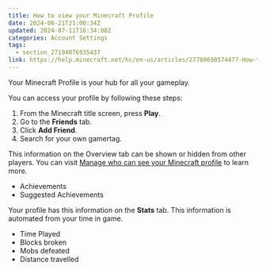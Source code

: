 ```yaml
---
title: How to view your Minecraft Profile
date: 2024-06-21T21:00:34Z
updated: 2024-07-11T16:34:08Z
categories: Account Settings
tags:
  - section_27194076935437
link: https://help.minecraft.net/hc/en-us/articles/27780690574477-How-to-view-your-Minecraft-Profile
---
```


Your Minecraft Profile is your hub for all your gameplay.

You can access your profile by following these steps:

1.  From the Minecraft title screen, press **Play**.
2.  Go to the **Friends** tab.
3.  Click **Add Friend**.
4.  Search for your own gamertag.

This information on the Overview tab can be shown or hidden from other players. You can visit [Manage who can see your Minecraft profile](./Manage-Your-Profile-on-Minecraft-Bedrock-Edition.md) to learn more.

- Achievements
- Suggested Achievements

Your profile has this information on the **Stats** tab. This information is automated from your time in game.

- Time Played
- Blocks broken
- Mobs defeated
- Distance travelled
